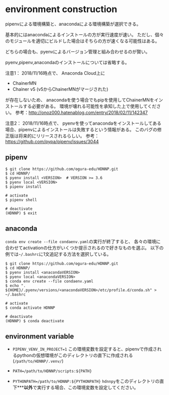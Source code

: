 # environment construction

pipenvによる環境構築と、anacondaによる環境構築が選択できる。

基本的にはanacondaによるインストールの方が実行速度が速い。
ただし、個々のモジュールを適切にビルドした場合はそちらの方が速くなる可能性はある。

どちらの場合も、pyenvによるバージョン管理と組み合わせるのが賢い。

pyenv,pipenv,anacondaのインストールについては省略する。

注意1：
2018/11/16時点で、
Anaconda Cloud上に

- ChainerMN
- Chainer v5 (v5からChainerMNがマージされた)

が存在しないため、
anacondaを使う場合でもpipを使用してChainerMNをインストールする必要がある。
環境が壊れる可能性を承知した上で使用してください。
参考：http://onoz000.hatenablog.com/entry/2018/02/11/142347

注意2：
2018/11/16時点で、
pyenvを使ってanacondaをインストールしてある場合、pipenvによるインストールは失敗するという情報がある。
このバグの修正版は将来的にリリースされるらしい。
参考：https://github.com/pypa/pipenv/issues/3044

## pipenv

```
$ git clone https://github.com/ogura-edu/HDNNP.git
$ cd HDNNP/
$ pyenv install <VERSION>  # VERSION >= 3.6
$ pyenv local <VERSION>
$ pipenv install

# activate
$ pipenv shell

# deactivate
(HDNNP) $ exit
```

## anaconda

`conda env create --file condaenv.yaml`の実行が終了すると、
各々の環境に合わせてactivationの仕方がいくつか提示されるので好きなものを選ぶ。
以下の例では`~/.bashrc`に1文追記する方法を選択している。

```
$ git clone https://github.com/ogura-edu/HDNNP.git
$ cd HDNNP/
$ pyenv install <anacondaVERSION>
$ pyenv local <anacondaVERSION>
$ conda env create --file condaenv.yaml
$ echo ". ${HOME}/.pyenv/versions/<anacondaVERSION>/etc/profile.d/conda.sh" > ~/.bashrc

# activate
$ conda activate HDNNP

# deactivate
(HDNNP) $ conda deactivate
```

## environment variable

- `PIPENV_VENV_IN_PROJECT=1`
この環境変数を設定すると、pipenvで作成されるpythonの仮想環境がこのディレクトリの直下に作成される(`/path/to/HDNNP/.venv/`)

- `PATH=/path/to/HDNNP/scripts:${PATH}`
- `PYTHONPATH=/path/to/HDNNP:${PYTHONPATH}`
`hdnnpy`をこのディレクトリの直下*****以外**で実行する場合、この環境変数を設定してください。
